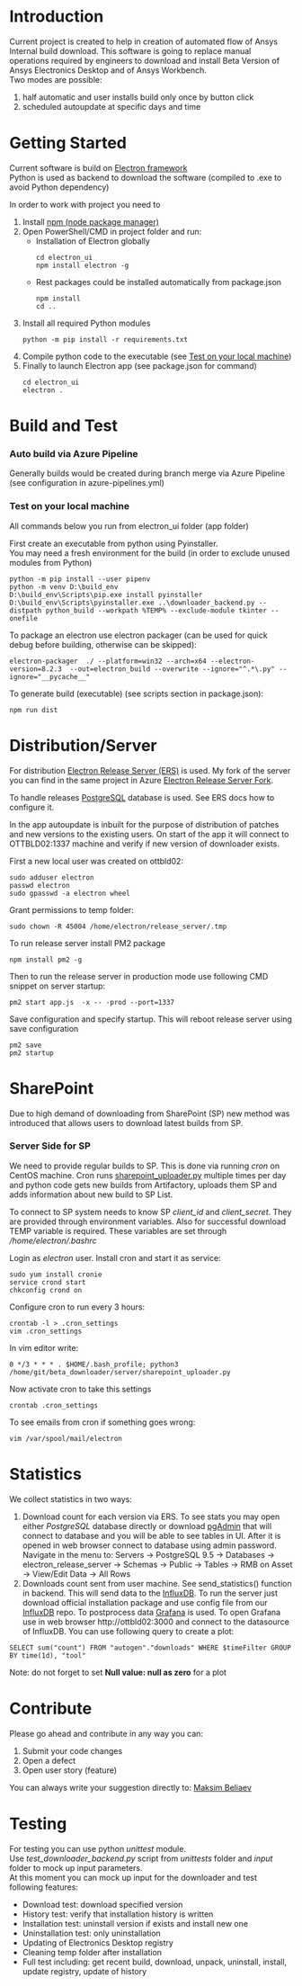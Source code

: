 # Introduction 
Current project is created to help in creation of automated flow of Ansys Internal build download.
This software is going to replace manual operations required by engineers to download and install Beta Version of 
Ansys Electronics Desktop and of Ansys Workbench.  
Two modes are possible: 
1. half automatic and user installs build only once by button click
2. scheduled autoupdate at specific days and time

# Getting Started
Current software is build on [Electron framework](https://www.electronjs.org/)  
Python is used as backend to download the software (compiled to .exe to avoid Python dependency)

In order to work with project you need to 
1. Install [npm (node package manager)](https://nodejs.org/en/download/)
2. Open PowerShell/CMD in project folder and run: 
    - Installation of Electron globally
        ~~~ 
        cd electron_ui
        npm install electron -g
        ~~~ 
    - Rest packages could be installed automatically from package.json
        ~~~
        npm install
        cd ..
        ~~~
3. Install all required Python modules
    ~~~
    python -m pip install -r requirements.txt
    ~~~
4. Compile python code to the executable (see [Test on your local machine](#Test-on-your-local-machine))
5. Finally to launch Electron app (see package.json for command)
    ~~~
    cd electron_ui     
    electron .
    ~~~ 

# Build and Test
### Auto build via Azure Pipeline
Generally builds would be created during branch merge via Azure Pipeline (see configuration in azure-pipelines.yml)  

### Test on your local machine 
All commands below you run from electron_ui folder (app folder)  

First create an executable from python using Pyinstaller.  
You may need a fresh environment for the build (in order to exclude unused modules from Python)
~~~
python -m pip install --user pipenv
python -m venv D:\build_env
D:\build_env\Scripts\pip.exe install pyinstaller
D:\build_env\Scripts\pyinstaller.exe ..\downloader_backend.py --distpath python_build --workpath %TEMP% --exclude-module tkinter --onefile
~~~

To package an electron use electron packager (can be used for quick debug before building, otherwise can be skipped):
~~~
electron-packager  ./ --platform=win32 --arch=x64 --electron-version=8.2.3  --out=electron_build --overwrite --ignore="^.*\.py" --ignore="__pycache__"
~~~

To generate build (executable) (see scripts section in package.json):
~~~
npm run dist
~~~

# Distribution/Server
For distribution [Electron Release Server (ERS)](https://github.com/ArekSredzki/electron-release-server) is used.
My fork of the server you can find in the same project in Azure [Electron Release Server Fork](https://dev.azure.com/EMEA-FES-E/AnsysSoftwareManagement/_git/Electron_Release_Server).

To handle releases [PostgreSQL](https://www.postgresql.org/) database is used. See ERS docs how to configure it.

In the app autoupdate is inbuilt for the purpose of distribution of patches and new versions to the existing users. On 
start of the app it will connect to OTTBLD02:1337 machine and verify if new version of downloader exists. 

First a new local user was created on ottbld02:
~~~
sudo adduser electron
passwd electron
sudo gpasswd -a electron wheel
~~~

Grant permissions to temp folder:
~~~
sudo chown -R 45004 /home/electron/release_server/.tmp
~~~

To run release server install PM2 package
~~~
npm install pm2 -g
~~~
Then to run the release server in production mode use following CMD snippet on server startup:
~~~
pm2 start app.js  -x -- -prod --port=1337
~~~
Save configuration and specify startup. This will reboot release server using save configuration
~~~
pm2 save
pm2 startup
~~~

# SharePoint
Due to high demand of downloading from SharePoint (SP) new method was introduced that allows users to download latest 
builds from SP.

### Server Side for SP
We need to provide regular builds to SP. This is done via running _cron_ on CentOS machine. 
Cron runs [sharepoint_uploader.py](server/sharepoint_uploader.py) multiple times per day and python code gets new 
builds from Artifactory, uploads them SP and adds information about new build to SP List.

To connect to SP system needs to know SP _client_id_ and _client_secret_. They are provided through environment 
variables. Also for successful download TEMP variable is required. These variables are set through 
_/home/electron/.bashrc_

Login as _electron_ user. Install cron and start it as service:
~~~
sudo yum install cronie
service crond start
chkconfig crond on
~~~

Configure cron to run every 3 hours:
~~~
crontab -l > .cron_settings
vim .cron_settings
~~~

In vim editor write:
~~~
0 */3 * * * . $HOME/.bash_profile; python3 /home/git/beta_downloader/server/sharepoint_uploader.py
~~~

Now activate cron to take this settings
~~~
crontab .cron_settings
~~~

To see emails from cron if something goes wrong:
~~~
vim /var/spool/mail/electron
~~~


# Statistics
We collect statistics in two ways:
1. Download count for each version via ERS. To see stats you may open either _PostgreSQL_ database directly or 
download [pgAdmin](https://www.pgadmin.org/) that will connect to database and you will be able to see tables in UI.
After it is opened in web browser connect to database using admin password.  
Navigate in the menu to:  Servers -> PostgreSQL 9.5 -> Databases -> electron_release_server -> Schemas -> Public -> 
Tables -> RMB on Asset -> View/Edit Data -> All Rows
2. Downloads count sent from user machine. See send_statistics() function in backend. This will send data to the 
[InfluxDB](https://www.influxdata.com/). To run the server just download official installation package and 
use config file from our [InfluxDB](https://dev.azure.com/EMEA-FES-E/AnsysSoftwareManagement/_git/InfluxDB) repo. 
To postprocess data [Grafana](https://grafana.com/) is used. To open Grafana use in web browser http://ottbld02:3000 and
connect to the datasource of InfluxDB.
You can use following query to create a plot:
~~~
SELECT sum("count") FROM "autogen"."downloads" WHERE $timeFilter GROUP BY time(1d), "tool"
~~~
Note: do not forget to set **Null value: null as zero** for a plot

# Contribute
Please go ahead and contribute in any way you can:
1. Submit your code changes
2. Open a defect
3. Open user story (feature)

You can always write your suggestion directly to: [Maksim Beliaev](mailto:maksim.beliaev@ansys.com)

# Testing
For testing you can use python _unittest_ module.  
Use _test_downloader_backend.py_ script from _unittests_ folder and _input_ folder to mock up input parameters.  
At this moment you can mock up input for the downloader and test following features:
- Download test: download specified version
- History test: verify that installation history is written
- Installation test: uninstall version if exists and install new one
- Uninstallation test: only uninstallation
- Updating of Electronics Desktop registry
- Cleaning temp folder after installation
- Full test including: get recent build, download, unpack, uninstall, install, update registry, update of history